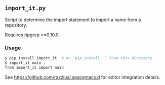 ## `import_it.py`

Script to determine the import statement to import a name from a repository.

Requires ripgrep >=0.10.0.

### Usage

```sh
$ pip install import_it  # or `pip install .` from this directory
$ import_it main .
from import_it import main
```

See https://github.com/razzius/.spacemacs.d for editor integration details.

